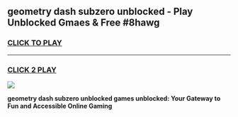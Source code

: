 
## geometry dash subzero unblocked - Play Unblocked Gmaes & Free #8hawg
<h3>
<a href="https://news.freeplayer.one?title=geometry_dash_subzero_unblocked&ref=03M">CLICK TO PLAY</a></h3>
<hr>

<h3>
<a href="https://news.freeplayer.one?title=geometry_dash_subzero_unblocked&ref=03M">CLICK 2 PLAY</a>
  
</h3>

<a href="https://news.freeplayer.one?title=geometry_dash_subzero_unblocked&ref=03M"><img src="https://clearcache.store/games.png"></a>


**geometry dash subzero unblocked games unblocked: Your Gateway to Fun and Accessible Online Gaming**
